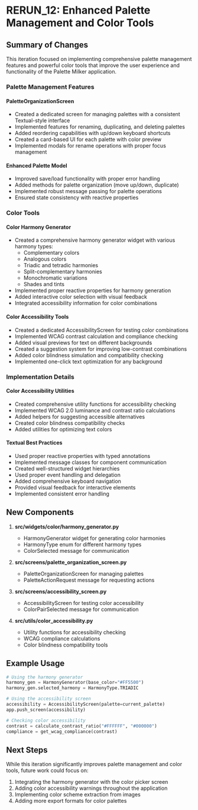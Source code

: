 # RERUN_12: Enhanced Palette Management and Color Tools

## Summary of Changes

This iteration focused on implementing comprehensive palette management features and powerful color tools that improve the user experience and functionality of the Palette Milker application.

### Palette Management Features

#### PaletteOrganizationScreen
- Created a dedicated screen for managing palettes with a consistent Textual-style interface
- Implemented features for renaming, duplicating, and deleting palettes
- Added reordering capabilities with up/down keyboard shortcuts
- Created a card-based UI for each palette with color preview
- Implemented modals for rename operations with proper focus management

#### Enhanced Palette Model
- Improved save/load functionality with proper error handling
- Added methods for palette organization (move up/down, duplicate)
- Implemented robust message passing for palette operations
- Ensured state consistency with reactive properties

### Color Tools

#### Color Harmony Generator
- Created a comprehensive harmony generator widget with various harmony types:
  - Complementary colors
  - Analogous colors
  - Triadic and tetradic harmonies
  - Split-complementary harmonies
  - Monochromatic variations
  - Shades and tints
- Implemented proper reactive properties for harmony generation
- Added interactive color selection with visual feedback
- Integrated accessibility information for color combinations

#### Color Accessibility Tools
- Created a dedicated AccessibilityScreen for testing color combinations
- Implemented WCAG contrast calculation and compliance checking
- Added visual previews for text on different backgrounds
- Created a suggestion system for improving low-contrast combinations
- Added color blindness simulation and compatibility checking
- Implemented one-click text optimization for any background

### Implementation Details

#### Color Accessibility Utilities
- Created comprehensive utility functions for accessibility checking
- Implemented WCAG 2.0 luminance and contrast ratio calculations
- Added helpers for suggesting accessible alternatives
- Created color blindness compatibility checks
- Added utilities for optimizing text colors

#### Textual Best Practices
- Used proper reactive properties with typed annotations
- Implemented message classes for component communication
- Created well-structured widget hierarchies
- Used proper event handling and delegation
- Added comprehensive keyboard navigation
- Provided visual feedback for interactive elements
- Implemented consistent error handling

## New Components

1. **src/widgets/color/harmony_generator.py**
   - HarmonyGenerator widget for generating color harmonies
   - HarmonyType enum for different harmony types
   - ColorSelected message for communication

2. **src/screens/palette_organization_screen.py**
   - PaletteOrganizationScreen for managing palettes
   - PaletteActionRequest message for requesting actions

3. **src/screens/accessibility_screen.py**
   - AccessibilityScreen for testing color accessibility
   - ColorPairSelected message for communication

4. **src/utils/color_accessibility.py**
   - Utility functions for accessibility checking
   - WCAG compliance calculations
   - Color blindness compatibility tools

## Example Usage

```python
# Using the harmony generator
harmony_gen = HarmonyGenerator(base_color="#FF5500")
harmony_gen.selected_harmony = HarmonyType.TRIADIC

# Using the accessibility screen
accessibility = AccessibilityScreen(palette=current_palette)
app.push_screen(accessibility)

# Checking color accessibility
contrast = calculate_contrast_ratio("#FFFFFF", "#000000")
compliance = get_wcag_compliance(contrast)
```

## Next Steps

While this iteration significantly improves palette management and color tools, future work could focus on:

1. Integrating the harmony generator with the color picker screen
2. Adding color accessibility warnings throughout the application
3. Implementing color scheme extraction from images
4. Adding more export formats for color palettes 
